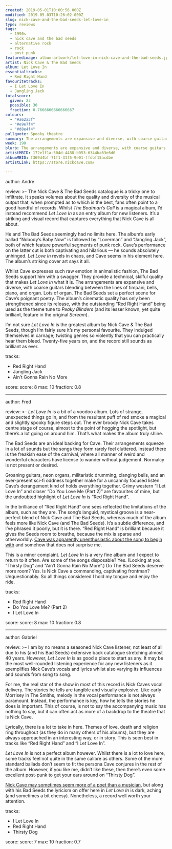 ```yaml
---
created: 2019-05-01T10:00:56.000Z
modified: 2019-05-03T10:26:02.000Z
slug: nick-cave-and-the-bad-seeds-let-love-in
type: reviews
tags:
  - 1990s
  - nick cave and the bad seeds
  - alternative rock
  - rock
  - post punk
featuredimage: album-artwork/let-love-in-nick-cave-and-the-bad-seeds.jpg
artist: Nick Cave & The Bad Seeds
album: Let Love In
essentialtracks:
  - Red Right Hand
favouritetracks:
  - I Let Love In
  - Jangling Jack
totalscore:
  given: 23
  possible: 30
  fraction: 0.7666666666666667
colours:
  - "#a62a3f"
  - "#e9e7f4"
  - "#d8e4f4"
pullquote: Spooky theatre
summary: The arrangements are expansive and diverse, with coarse guitars blending between the lines of timpani, bells, piano, and organ. Lots of organ. The Bad Seeds set a perfect scene for Cave's poignant poetry.
week: 190
blurb: The arrangements are expansive and diverse, with coarse guitars blending between the lines of timpani, bells, piano, and organ. Lots of organ.
artistMBID: 172e1f1a-504d-4488-b053-6344ba63e6d0
albumMBID: f369d4bf-71f1-31f5-9e01-ffdbf15acdbe
artistLink: https://store.nickcave.com/

---
```


author: Andre

review: >-
  The Nick Cave & The Bad Seeds catalogue is a tricky one to infiltrate. It speaks volumes about the quality and diversity of the musical output that, when prompted as to which is the best, fans often point to a good handful of records. Whilst *The Boatman’s Call* is a magical album, I’d instead recommend *Let Love In* as an entry album for new listeners. It’s a striking and visual record that captures everything that Nick Cave is all about. 
  
  He and The Bad Seeds seemingly had no limits here. The album’s early ballad “Nobody’s Baby Now” is followed by “Loverman” and “Jangling Jack”, both of which feature powerful segments of punk rock. Cave’s performance on the latter cut is both captivating and hilarious — he sounds absolutely unhinged. *Let Love In* revels in chaos, and Cave seems in his element here. The album’s striking cover art says it all.

  Whilst Cave expresses such raw emotion in animalistic fashion, The Bad Seeds support him with a swagger. They provide a technical, skilful quality that makes *Let Love In* what it is. The arrangements are expansive and diverse, with coarse guitars blending between the lines of timpani, bells, piano, and organ. Lots of organ. The Bad Seeds set a perfect scene for Cave’s poignant poetry. The album’s cinematic quality has only been strengthened since its release, with the outstanding “Red Right Hand” being used as the theme tune to *Peaky Blinders* (and its lesser known, yet quite brilliant, feature in the original *Scream*). 
  
  I’m not sure *Let Love In* is the greatest album by Nick Cave & The Bad Seeds, though I’m fairly sure it’s my personal favourite. They indulged themselves in carnage; twisting genres so violently that you can practically hear them bleed. Twenty-five years on, and the record still sounds as brilliant as ever.

tracks:
  - Red Right Hand
  - ­­Jangling Jack
  - ­­Ain’t Gonna Rain No More

score:
  score: 8
  max: 10
  fraction: 0.8

---
author: Fred

review: >-
  *Let Love In* is a bit of a voodoo album. Lots of strange, unexpected things go in, and from the resultant puff of red smoke a magical and slightly spooky figure steps out. The ever broody Nick Cave takes centre stage of course, almost to the point of hogging the spotlight, but there’s a lot going on around him. That’s what makes the album truly shine.

  The Bad Seeds are an ideal backing for Cave. Their arrangements squeeze in a lot of sounds but the songs they form rarely feel cluttered. Instead there is the freakish ease of the carnival, where all manner of weird and wonderful characters have license to wander without judgement. Normalcy is not present or desired.

  Groaning guitars, neon organs, militaristic drumming, clanging bells, and an ever-present sci-fi oddness together make for a uncannily focused listen. Cave’s derangement kind of holds everything together. Grimy western “I Let Love In” and closer “Do You Love Me (Part 2)” are favourites of mine, but the undoubted highlight of *Let Love In* is “Red Right Hand”.

  In the brilliance of “Red Right Hand” one sees reflected the limitations of the album, such as they are. The song’s languid, mystical groove is a near-perfect blend of Nick Cave and The Bad Seeds, whereas much of the album feels more like Nick Cave (and The Bad Seeds). It’s a subtle difference, and I’ve phrased it poorly, but it is there. “Red Right Hand” is brilliant because it gives the Seeds room to breathe, because the mix is sparse and otherworldly. [Cave was apparently unenthusiastic about the song to begin with](https://nypost.com/2016/06/22/the-unlikely-story-behind-peaky-blinders-theme-song/) and somehow that does not surprise me.

  This is a minor complaint. *Let Love In* is a very fine album and I expect to return to it often. Are some of the songs disposable? Yes. (Looking at you, “Thirsty Dog” and “Ain’t Gonna Rain No More”.) Do The Bad Seeds deserve more room? Yes. Is Nick Cave a commanding, captivating frontman? Unquestionably. So all things considered I hold my tongue and enjoy the ride.

tracks:
  - Red Right Hand
  - ­­Do You Love Me? (Part 2)
  - ­­I Let Love In

score:
  score: 8
  max: 10
  fraction: 0.8

---
author: Gabriel

review: >-
  I am by no means a seasoned Nick Cave listener, not least of all due to his (and his Bad Seeds) extensive back catalogue stretching almost 40 years. However, *Let Love In* is as good a place to start as any. It may be the most well-rounded listening experience for any new listeners as it exemplifies Nick Cave’s vocals and lyrics whilst also varying its influences and sounds from song to song.

  For me, the real star of the show in most of this record is Nick Caves vocal delivery. The stories he tells are tangible and visually explosive. Like early Morrisey in The Smiths, melody in the vocal performance is not always paramount. Instead, the performance is key, how he tells the stories he does is important. This of course, is not to say the accompanying music has nothing to say, but it can often act as more of a backdrop to the theatre that is Nick Cave.

  Lyrically, there is a lot to take in here. Themes of love, death and religion ring throughout (as they do in many others of his albums), but they are always approached in an interesting way, or in story. This is seen best in tracks like “Red Right Hand” and “I Let Love In”.

  *Let Love In* is not a perfect album however. Whilst there is a lot to love here, some tracks feel not quite in the same calibre as others. Some of the more standard ballads don’t seem to fit the persona Cave conjures in the rest of the album. However, if you like me, didn’t like these, then there’s even some excellent post-punk to get your ears around on “Thirsty Dog”.

  [Nick Cave may sometimes seem more of a poet than a musician](/reviews/nick-cave-and-the-bad-seeds-ghosteen/), but along with his Bad Seeds the lyricism on offer here in *Let Love In* is dark, aching (and sometimes a bit cheesy). Nonetheless, a record well worth your attention.

tracks:
  - I Let Love In
  - ­­Red Right Hand
  - ­­Thirsty Dog
  
score:
  score: 7
  max: 10
  fraction: 0.7
